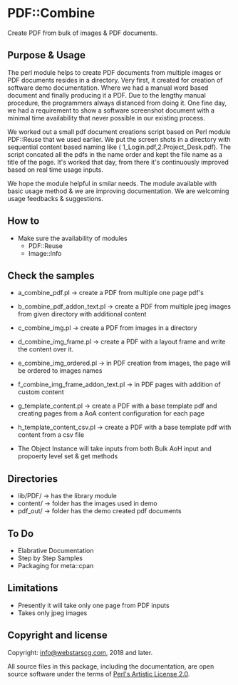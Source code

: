 # PDF::Combine
Create PDF from bulk of images & PDF documents. 

## Purpose & Usage
The perl module helps to create PDF documents from multiple images or PDF documents resides in a directory. Very first, it created for creation of software demo documentation. Where we had a manual word based document and finally producing it a PDF. Due to the lengthy manual procedure, the programmers always distanced from doing it. One fine day, we had a requirement to show a software screenshot document with a minimal time availability that never possible in our existing process.

We worked out a small pdf document creations script based on Perl module PDF::Reuse that we used earlier. We put the screen shots in a directory with sequential content based naming like ( 1_Login.pdf,2.Project_Desk.pdf). The script concated all the pdfs in the name order and kept the file name as a title of the page. It's worked that day, from there it's continuously  improved based on real time usage inputs.

We hope the module helpful in smilar needs. The module available with basic usage method & we are improving documentation. 
We are welcoming usage feedbacks & suggestions.

## How to
- Make sure the availability of modules 
  -  PDF::Reuse
  -  Image::Info
## Check the samples 
  - a_combine_pdf.pl       		   		-> create a PDF from multiple one page pdf's
  - b_combine_pdf_addon_text.pl    		-> create a PDF from multiple jpeg images from given directory with additional content
  - c_combine_img.pl     		   		-> create a PDF from images in a directory
  - d_combine_img_frame.pl         		-> create a PDF with a layout frame and write the content over it.
  - e_combine_img_ordered.pl  			-> in PDF creation from images, the page will be ordered to images names
  - f_combine_img_frame_addon_text.pl   -> in PDF pages with addition of custom content
  - g_template_content.pl             	-> create a PDF with a base template pdf and creating pages from a AoA content configuration for each page
  - h_template_content_csv.pl			-> create a PDF with a base template pdf with content from a csv file
  
  - The Object Instance will take inputs from both Bulk AoH input and propoerty level set & get methods

## Directories
- lib/PDF/ -> has the library module
- content/ -> folder has the images used in demo
- pdf_out/ -> folder has the demo created pdf documents

## To Do
- Elabrative Documentation
- Step by Step Samples
- Packaging for meta::cpan

## Limitations
- Presently it will take only one page from PDF inputs 
- Takes only jpeg images

## Copyright and license

Copyright: info@webstarscg.com, 2018 and later.

All source files in this package, including the documentation, are open source software under the terms of [Perl's Artistic License 2.0](http://www.perlfoundation.org/artistic_license_2_0).
